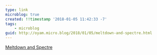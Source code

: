 ```yaml
---
type: link
microblog: true
created: !!timestamp '2018-01-05 11:42:33 -7'
tags:
    - microblog
guid: http://oyam.micro.blog/2018/01/05/meltdown-and-spectre.html
---
```

[Meltdown and Spectre](https://xkcd.com/1938/)
